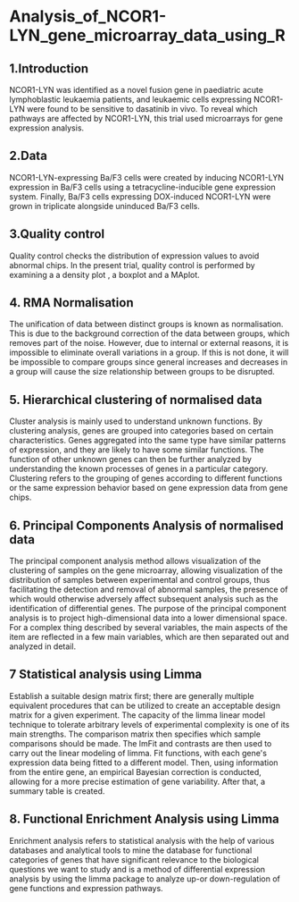 # Analysis_of_NCOR1-LYN_gene_microarray_data_using_R

## 1.Introduction
NCOR1-LYN was identified as a novel fusion gene in paediatric acute lymphoblastic leukaemia patients, and leukaemic cells expressing NCOR1-LYN were found to be sensitive to dasatinib in vivo. To reveal which pathways are affected by NCOR1-LYN, this trial used microarrays for gene expression analysis.


## 2.Data
NCOR1-LYN-expressing Ba/F3 cells were created by inducing NCOR1-LYN expression in Ba/F3 cells using a tetracycline-inducible gene expression system. Finally, Ba/F3 cells expressing DOX-induced NCOR1-LYN were grown in triplicate alongside uninduced Ba/F3 cells.

## 3.Quality control
Quality control checks the distribution of expression values to avoid abnormal chips. In the present trial, quality control is performed by examining a a density plot , a boxplot and a MAplot. 

## 4. RMA Normalisation
The unification of data between distinct groups is known as normalisation. This is due to the background correction of the data between groups, which removes part of the noise. However, due to internal or external reasons, it is impossible to eliminate overall variations in a group. If this is not done, it will be impossible to compare groups since general increases and decreases in a group will cause the size relationship between groups to be disrupted.

## 5. Hierarchical clustering of normalised data
Cluster analysis is mainly used to understand unknown functions. By clustering analysis, genes are grouped into categories based on certain characteristics. Genes aggregated into the same type have similar patterns of expression, and they are likely to have some similar functions. The function of other unknown genes can then be further analyzed by understanding the known processes of genes in a particular category. Clustering refers to the grouping of genes according to different functions or the same expression behavior based on gene expression data from gene chips. 

## 6. Principal Components Analysis of normalised data
The principal component analysis method allows visualization of the clustering of samples on the gene microarray, allowing visualization of the distribution of samples between experimental and control groups, thus facilitating the detection and removal of abnormal samples, the presence of which would otherwise adversely affect subsequent analysis such as the identification of differential genes. The purpose of the principal component analysis is to project high-dimensional data into a lower dimensional space. For a complex thing described by several variables, the main aspects of the item are reflected in a few main variables, which are then separated out and analyzed in detail.

## 7 Statistical analysis using Limma
Establish a suitable design matrix first; there are generally multiple equivalent procedures that can be utilized to create an acceptable design matrix for a given experiment. The capacity of the limma linear model technique to tolerate arbitrary levels of experimental complexity is one of its main strengths. The comparison matrix then specifies which sample comparisons should be made. The lmFit and contrasts are then used to carry out the linear modeling of limma. Fit functions, with each gene's expression data being fitted to a different model. Then, using information from the entire gene, an empirical Bayesian correction is conducted, allowing for a more precise estimation of gene variability. After that, a summary table is created. 

## 8. Functional Enrichment Analysis using Limma 
Enrichment analysis refers to statistical analysis with the help of various databases and analytical tools to mine the database for functional categories of genes that have significant relevance to the biological questions we want to study and is a method of differential expression analysis by using the limma package to analyze up-or down-regulation of gene functions and expression pathways.
